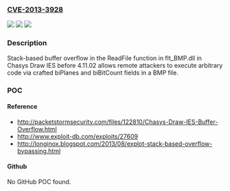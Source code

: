 ### [CVE-2013-3928](https://cve.mitre.org/cgi-bin/cvename.cgi?name=CVE-2013-3928)
![](https://img.shields.io/static/v1?label=Product&message=n%2Fa&color=blue)
![](https://img.shields.io/static/v1?label=Version&message=n%2Fa&color=blue)
![](https://img.shields.io/static/v1?label=Vulnerability&message=n%2Fa&color=brighgreen)

### Description

Stack-based buffer overflow in the ReadFile function in flt_BMP.dll in Chasys Draw IES before 4.11.02 allows remote attackers to execute arbitrary code via crafted biPlanes and biBitCount fields in a BMP file.

### POC

#### Reference
- http://packetstormsecurity.com/files/122810/Chasys-Draw-IES-Buffer-Overflow.html
- http://www.exploit-db.com/exploits/27609
- http://longinox.blogspot.com/2013/08/explot-stack-based-overflow-bypassing.html

#### Github
No GitHub POC found.

